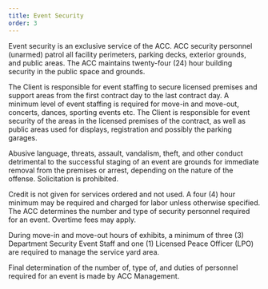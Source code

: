 ```yaml
---
title: Event Security
order: 3
---
```


Event security is an exclusive service of the ACC. ACC security personnel (unarmed) patrol all facility perimeters, parking decks, exterior grounds, and public areas. The ACC maintains twenty-four (24) hour building security in the public space and grounds.

The Client is responsible for event staffing to secure licensed premises and support areas from the first contract day to the last contract day. A minimum level of event staffing is required for move-in and move-out, concerts, dances, sporting events etc. The Client is responsible for event security of the areas in the licensed premises of the contract, as well as public areas used for displays, registration and possibly the parking garages.

Abusive language, threats, assault, vandalism, theft, and other conduct detrimental to the successful staging of an event are grounds for immediate removal from the premises or arrest, depending on the nature of the offense. Solicitation is prohibited.

Credit is not given for services ordered and not used. A four (4) hour minimum may be required and charged for labor unless otherwise specified. The ACC determines the number and type of security personnel required for an event. Overtime fees may apply.

During move-in and move-out hours of exhibits, a minimum of three (3) Department Security Event Staff and one (1) Licensed Peace Officer (LPO) are required to manage the service yard area.

Final determination of the number of, type of, and duties of personnel required for an event is made by ACC Management.

